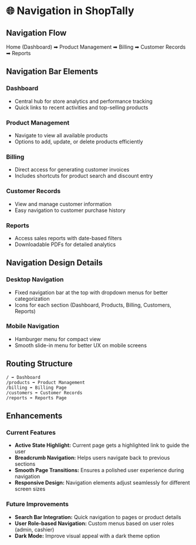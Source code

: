 # 🌐 Navigation in ShopTally

## Navigation Flow

Home (Dashboard) ➡ Product Management ➡ Billing ➡ Customer Records ➡ Reports

## Navigation Bar Elements

### Dashboard
- Central hub for store analytics and performance tracking
- Quick links to recent activities and top-selling products

### Product Management
- Navigate to view all available products
- Options to add, update, or delete products efficiently

### Billing
- Direct access for generating customer invoices
- Includes shortcuts for product search and discount entry

### Customer Records
- View and manage customer information
- Easy navigation to customer purchase history

### Reports
- Access sales reports with date-based filters
- Downloadable PDFs for detailed analytics

## Navigation Design Details

### Desktop Navigation
- Fixed navigation bar at the top with dropdown menus for better categorization
- Icons for each section (Dashboard, Products, Billing, Customers, Reports)

### Mobile Navigation
- Hamburger menu for compact view
- Smooth slide-in menu for better UX on mobile screens

## Routing Structure

```
/ ➡ Dashboard
/products ➡ Product Management
/billing ➡ Billing Page
/customers ➡ Customer Records
/reports ➡ Reports Page
```

## Enhancements

### Current Features
- **Active State Highlight:** Current page gets a highlighted link to guide the user
- **Breadcrumb Navigation:** Helps users navigate back to previous sections
- **Smooth Page Transitions:** Ensures a polished user experience during navigation
- **Responsive Design:** Navigation elements adjust seamlessly for different screen sizes

### Future Improvements
- **Search Bar Integration:** Quick navigation to pages or product details
- **User Role-based Navigation:** Custom menus based on user roles (admin, cashier)
- **Dark Mode:** Improve visual appeal with a dark theme option